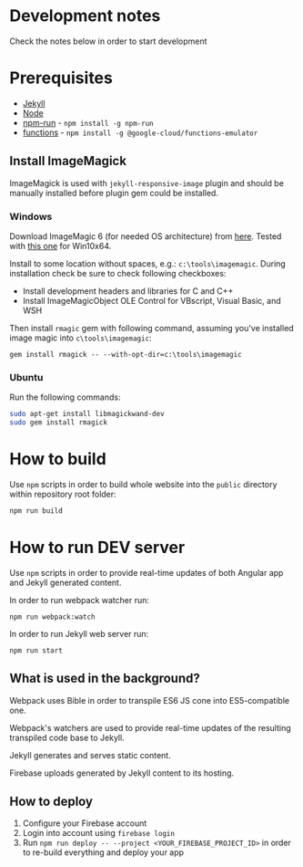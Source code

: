 Development notes
================
Check the notes below in order to start development

# Prerequisites

* [Jekyll](https://jekyllrb.com/docs/installation/)
* [Node](https://nodejs.org/en/download/package-manager/)
* [npm-run](https://www.npmjs.com/package/npm-run) - `npm install -g npm-run`
* [functions](https://github.com/GoogleCloudPlatform/cloud-functions-emulator) - `npm install -g @google-cloud/functions-emulator
`

## Install ImageMagick

ImageMagick is used with `jekyll-responsive-image` plugin and should be manually installed before
plugin gem could be installed.

### Windows

Download ImageMagic 6 (for needed OS architecture) from [here][image_magick_download]. 
Tested with [this one][image_magick_6_x64] for Win10x64.

Install to some location without spaces, e.g.: `c:\tools\imagemagic`.
During installation check  be sure to check following checkboxes:
* Install development headers and libraries for C and C++
* Install ImageMagicObject OLE Control for VBscript, Visual Basic, and WSH

Then install `rmagic` gem with following command, assuming you've installed image magic into `c\tools\imagemagic`:

```
gem install rmagick -- --with-opt-dir=c:\tools\imagemagic
```

[image_magick_download]: https://www.imagemagick.org/download/binaries/
[image_magick_6_x64]: https://www.imagemagick.org/download/binaries/ImageMagick-6.9.8-3-Q16-x64-dll.exe

### Ubuntu

Run the following commands:
```bash
sudo apt-get install libmagickwand-dev
sudo gem install rmagick
```

# How to build

Use `npm` scripts in order to build whole website into the `public` directory within repository root folder:

```bash
npm run build
```

# How to run DEV server

Use `npm` scripts in order to provide real-time updates of both Angular app
and Jekyll generated content.

In order to run webpack watcher run:

```
npm run webpack:watch
```

In order to run Jekyll web server run:

```
npm run start
```

## What is used in the background?

Webpack uses Bible in order to transpile ES6 JS cone into ES5-compatible one.

Webpack's watchers are used to provide real-time updates of the resulting transpiled 
code base to Jekyll.

Jekyll generates and serves static content.

Firebase uploads generated by Jekyll content to its hosting.

## How to deploy

1. Configure your Firebase account
2. Login into account using `firebase login`
4. Run `npm run deploy -- --project <YOUR_FIREBASE_PROJECT_ID>` in order to re-build everything and deploy your app
